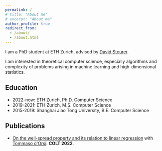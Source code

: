 ```yaml
---
permalink: /
# title: "About me"
# excerpt: "About me"
author_profile: true
redirect_from: 
  - /about/
  - /about.html
---
```


I am a PhD student at ETH Zurich, advised by [David Steurer](https://www.dsteurer.org).

I am interested in theoretical computer science, especially algorithms and complexity of problems arising in machine learning and high-dimensional statistics.

## Education

- 2022-now: ETH Zurich, Ph.D. Computer Science
- 2019-2021: ETH Zurich, M.S. Computer Science
- 2015-2019: Shanghai Jiao Tong University, B.E. Computer Science


## Publications

- [On the well-spread property and its relation to linear regression](https://arxiv.org/abs/2206.08092)
with [Tommaso d'Orsi](https://n.ethz.ch/~dorsit/).
**COLT 2022**.
